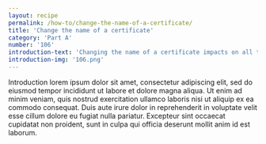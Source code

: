 ```yaml
---
layout: recipe
permalink: /how-to/change-the-name-of-a-certificate/
title: 'Change the name of a certificate'
category: 'Part A'
number: '106'
introduction-text: 'Changing the name of a certificate impacts on all the certificates already processed in the system.'
introduction-img: '106.png'
---
```


Introduction lorem ipsum dolor sit amet, consectetur adipiscing elit, sed do eiusmod tempor incididunt ut labore et dolore magna aliqua. Ut enim ad minim veniam, quis nostrud exercitation ullamco laboris nisi ut aliquip ex ea commodo consequat. Duis aute irure dolor in reprehenderit in voluptate velit esse cillum dolore eu fugiat nulla pariatur. Excepteur sint occaecat cupidatat non proident, sunt in culpa qui officia deserunt mollit anim id est laborum.

